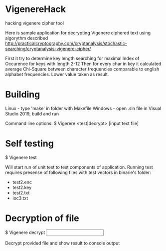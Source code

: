 # VigenereHack
hacking vigenere cipher tool


Here is sample application for decrypting Vigenere ciphered text
using algorythm described http://practicalcryptography.com/cryptanalysis/stochastic-searching/cryptanalysis-vigenere-cipher/

First it try to determine key length searching for maximal Index of Occurence for keys with length 2-12
Then for every char in key it calculated average Chi-Square between character frequencies comparable to english alphabet 
frequencies. Lower value taken as result.



Building
========
Linux - type 'make' in folder with Makefile
Windows - open .sln file in Visual Studio 2019, build and run


Command line options:
 $ Vigerere <test|decrypt> [input text file]


Self testing
=============
 $ Vigenere test

Will start run of unit test to test components of application.
Running test requires presense of following files with test vectors in binarie's folder:
 - test2.enc
 - test2.key
 - test2.txt
 - ioc3.txt


Decryption of file
==================

 $ Vigenere decrypt <input file name>

 Decrypt provided file and show result to console output


